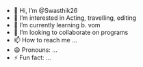 - 👋 Hi, I’m @Swasthik26
- 👀 I’m interested in Acting, travelling, editing 
- 🌱 I’m currently learning b. vom
- 💞️ I’m looking to collaborate on programs
- 📫 How to reach me ...
- 😄 Pronouns: ...
- ⚡ Fun fact: ...

<!---
Swasthik26/Swasthik26 is a ✨ special ✨ repository because its `README.md` (this file) appears on your GitHub profile.
You can click the Preview link to take a look at your changes.
--->
